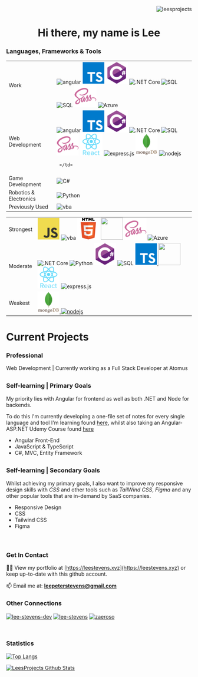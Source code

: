 
<p align="right"> <img src="https://komarev.com/ghpvc/?username=leesprojects&label=Profile%20views&color=0e75b6&style=flat" alt="leesprojects" /> </p>
<h1 align="center">Hi there, my name is Lee</h1>

<h3 align="left">Languages, Frameworks & Tools</h3>

<table>
  <tr>
    <td>Work</td>
    <td>
      <img src="https://angular.io/assets/images/logos/angular/angular.svg" alt="angular" width="60" height="60"/>
      <img src="https://raw.githubusercontent.com/devicons/devicon/master/icons/typescript/typescript-original.svg" alt="typescript" width="60" height="60"/>    
      <img src="https://raw.githubusercontent.com/devicons/devicon/master/icons/csharp/csharp-original.svg" alt="csharp" width="60" height="60"/>
      <img src="https://upload.wikimedia.org/wikipedia/commons/thumb/e/ee/.NET_Core_Logo.svg/2048px-.NET_Core_Logo.svg.png" alt=".NET Core" width="60" height="60"/>
      <img src="https://cdn-icons-png.flaticon.com/512/3161/3161133.png" alt="SQL" width="60" height="60"/>
      <img src="https://valor-software.com/ngx-bootstrap/assets/images/logos/ngx-bootstrap-logo.svg" alt="SQL" width="60" height="60"/>
      <img src="https://raw.githubusercontent.com/devicons/devicon/master/icons/sass/sass-original.svg" alt="sass" width="60" height="60"/>
      <img src="https://upload.wikimedia.org/wikipedia/commons/thumb/f/fa/Microsoft_Azure.svg/1200px-Microsoft_Azure.svg.png" alt="Azure" width="60" height="60"/>
    </td>
  </tr>
  
   <tr>
    <td>Web Development</td>
    <td>
      <img src="https://angular.io/assets/images/logos/angular/angular.svg" alt="angular" width="60" height="60"/>
      <img src="https://raw.githubusercontent.com/devicons/devicon/master/icons/typescript/typescript-original.svg" alt="typescript" width="60" height="60"/>
      <img src="https://raw.githubusercontent.com/devicons/devicon/master/icons/csharp/csharp-original.svg" alt="csharp" width="60" height="60"/>
      <img src="https://upload.wikimedia.org/wikipedia/commons/thumb/e/ee/.NET_Core_Logo.svg/2048px-.NET_Core_Logo.svg.png" alt=".NET Core" width="60" height="60"/>
      <img src="https://cdn-icons-png.flaticon.com/512/3161/3161133.png" alt="SQL" width="60" height="60"/>
      <img src="https://raw.githubusercontent.com/devicons/devicon/master/icons/sass/sass-original.svg" alt="sass" width="60" height="60"/>
      <img src="https://raw.githubusercontent.com/devicons/devicon/master/icons/react/react-original-wordmark.svg" alt="react" width="60" height="60"/>
      <img src="https://www.vectorlogo.zone/logos/expressjs/expressjs-icon.svg" alt="express.js" width="60" height="60"/>
      <img src="https://raw.githubusercontent.com/devicons/devicon/master/icons/mongodb/mongodb-original-wordmark.svg" alt="mongodb" width="60" height="60"/>
      <img src="https://everythingiknows.com/wp-content/uploads/2022/04/node-js-new.png" alt="nodejs" width="60" height="60"/>
    
     </td>
  </tr>
  
   <tr>
    <td>Game Development</td>
    <td>
      <img src="https://www.freeiconspng.com/uploads/c-logo-icon-18.png" alt="C#" width="60" height="60"/>
    </td>
  </tr>
  
   <tr>
    <td>Robotics & Electronics</td>
    <td>
      <img src="https://upload.wikimedia.org/wikipedia/commons/thumb/c/c3/Python-logo-notext.svg/1200px-Python-logo-notext.svg.png" alt="Python" width="60" height="60"/></img>
    </td>
  </tr>
  
   <tr>
    <td>Previously Used</td>
    <td>
      <img alt="vba" width="60" height="60" src="https://styles.redditmedia.com/t5_2rnlw/styles/communityIcon_z3kwah4z27c71.png"/>
    </td>
  </tr>
 </table>
  
  


<table>
  <tr>
    <td>Strongest</td>
    <td> 
       <a href="https://developer.mozilla.org/en-US/docs/Web/JavaScript" target="_blank" rel="noreferrer"> <img src="https://raw.githubusercontent.com/devicons/devicon/master/icons/javascript/javascript-original.svg" alt="javascript" width="60" height="60"/></a> 
      <img alt="vba" width="60" height="60" src="https://styles.redditmedia.com/t5_2rnlw/styles/communityIcon_z3kwah4z27c71.png"/>
            <a href="https://www.w3.org/html/" target="_blank" rel="noreferrer"> <img src="https://raw.githubusercontent.com/devicons/devicon/master/icons/html5/html5-original-wordmark.svg" alt="html5" width="60" height="60"/></a>
      <img src="https://cdn-icons-png.flaticon.com/512/5968/5968242.png" width="60" height="60"/>
      <a href="https://sass-lang.com" target="_blank" rel="noreferrer"> <img src="https://raw.githubusercontent.com/devicons/devicon/master/icons/sass/sass-original.svg" alt="sass" width="60" height="60"/></a> 
      <img src="https://upload.wikimedia.org/wikipedia/commons/thumb/f/fa/Microsoft_Azure.svg/1200px-Microsoft_Azure.svg.png" alt="Azure" width="60" height = "60"></img>
    </td>
  </tr>
  <tr>
    <td>Moderate</td>
    <td> 
      <img src="https://upload.wikimedia.org/wikipedia/commons/thumb/e/ee/.NET_Core_Logo.svg/2048px-.NET_Core_Logo.svg.png" alt=".NET Core" width="60" height="60"/>
      <img src="https://upload.wikimedia.org/wikipedia/commons/thumb/c/c3/Python-logo-notext.svg/1200px-Python-logo-notext.svg.png" alt="Python" width="60" height="60"/></img>
      <a href="https://www.w3schools.com/cs/" target="_blank" rel="noreferrer"> <img src="https://raw.githubusercontent.com/devicons/devicon/master/icons/csharp/csharp-original.svg" alt="csharp" width="60" height="60"/></a>
      <img src="https://cdn-icons-png.flaticon.com/512/3161/3161133.png" alt="SQL" width="60" height="60"/>
           <a href="https://www.typescriptlang.org/" target="_blank" rel="noreferrer"> <img src="https://raw.githubusercontent.com/devicons/devicon/master/icons/typescript/typescript-original.svg" alt="typescript" width="60" height="60"/> </a> 
      <img src="https://camo.githubusercontent.com/bec2c92468d081617cb3145a8f3d8103e268bca400f6169c3a68dc66e05c971e/68747470733a2f2f76352e676574626f6f7473747261702e636f6d2f646f63732f352e302f6173736574732f6272616e642f626f6f7473747261702d6c6f676f2d736861646f772e706e67"  width="60" height="60"/>
      <a href="https://reactjs.org/" target="_blank" rel="noreferrer"> <img src="https://raw.githubusercontent.com/devicons/devicon/master/icons/react/react-original-wordmark.svg" alt="react" width="60" height="60"/></a> 
      <img src="https://www.vectorlogo.zone/logos/expressjs/expressjs-icon.svg" alt="express.js" width="60" height="60"/>
    </td>
  </tr>
  <tr>
    <td>Weakest</td>
    <td>
      <a href="https://www.mongodb.com/" target="_blank" rel="noreferrer"> <img src="https://raw.githubusercontent.com/devicons/devicon/master/icons/mongodb/mongodb-original-wordmark.svg" alt="mongodb" width="60" height="60"/> </a> 
      <a href="https://nodejs.org" target="_blank" rel="noreferrer"> <img src=https://everythingiknows.com/wp-content/uploads/2022/04/node-js-new.png" alt="nodejs" width="60" height="60"/> </a> 
    </td>
  </tr>
</table>

## <h1>Current Projects</h1>
<h3>Professional</h3>
  
Web Development | Currently working as a Full Stack Developer at Atomus

## <h3>Self-learning | Primary Goals</h3>
My priority lies with Angular for frontend as well as both .NET and Node for backends.
        
To do this I'm currently developing a one-file set of notes for every single language and tool I'm learning found [here](https://github.com/leesprojects/programming-notes), whilst also taking an Angular-ASP.NET Udemy Course found [here](https://github.com/leesprojects/ASP-Angular-Animal-App)
  
  <ul>
    <li>Angular Front-End</li>
    <li>JavaScript & TypeScript</li>
    <li>C#, MVC, Entity Framework</li>
  </ul>
  
 ## <h3>Self-learning | Secondary Goals</h3>
Whilst achieving my primary goals, I also want to improve my responsive design skills with <i>CSS</i> and other tools such as <i>TailWind CSS</i>, <i>Figma</i> and any other popular tools that are in-demand by SaaS companies.

  <ul>
    <li>Responsive Design</li>
    <li>CSS</li>
    <li>Tailwind CSS</li>
    <li>Figma</li>
  </ul>

<br>


## <h3>Get In Contact</h3>

👨‍💻 View my portfolio at [https://leestevens.xyz](https://leestevens.xyz) or keep up-to-date with this github account.

📫 Email me at: **leepeterstevens@gmail.com**

<p align="left">

<h3>Other Connections</h3>
<a href="https://linkedin.com/in/lee-stevens-dev" target="blank"><img align="center" src="https://raw.githubusercontent.com/rahuldkjain/github-profile-readme-generator/master/src/images/icons/Social/linked-in-alt.svg" alt="lee-stevens-dev" height="30" width="40" /></a>
<a href="https://stackoverflow.com/users/lee-stevens" target="blank"><img align="center" src="https://raw.githubusercontent.com/rahuldkjain/github-profile-readme-generator/master/src/images/icons/Social/stack-overflow.svg" alt="lee-stevens" height="30" width="40" /></a>
<a href="https://www.leetcode.com/zaeroso" target="blank"><img align="center" src="https://raw.githubusercontent.com/rahuldkjain/github-profile-readme-generator/master/src/images/icons/Social/leet-code.svg" alt="zaeroso" height="30" width="40" /></a>
</p>

<br>
<h3> Statistics </h3>

[![Top Langs](https://github-readme-stats.vercel.app/api/top-langs/?username=leesprojects&layout=compact)](https://github.com/leesprojects/github-readme-stats)

[![LeesProjects Github Stats](https://github-readme-stats.vercel.app/api?username=leesprojects)](https://github.com/leesprojects/github-readme-stats)
